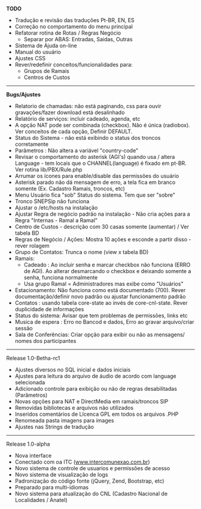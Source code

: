 **TODO**

- Tradução e revisão das traduções Pt-BR, EN, ES
- Correção no comportamento do menu principal
- Refatorar rotina de Rotas / Regras Negócio
  - Separar por ABAS: Entradas, Saidas, Outras
- Sistema de Ajuda on-line
- Manual do usuário
- Ajustes CSS
- Rever/redefinir conceitos/funcionalidades para:
  - Grupos de Ramais
  - Centros de Custos
---------------------------------
**Bugs/Ajustes**
- Relatorio de chamadas:  não está paginando, css para ouvir gravações/fazer download está desalinhado
- Relatório de serviços: incluir cadeado, agenda, etc
- A opção NAT pode ser combinada (checkbox). Não é única (radiobox). Ver conceitos de cada opção, Definir DEFAULT.
- Status do Sistema - não está exibindo o status dos troncos corretamente
- Parâmetros : Não altera a variável "country-code"
- Revisar o comportamento do asterisk (AGI's) quando usa / altera Language - tem locais que o CHANNEL(language) é fixado em pt-BR. Ver rotina lib/PBX/Rule.php
- Arrumar os ícones para enable/disable das permissões do usuário
- Asterisk parado não dá mensagem de erro, a tela fica em branco somente (Ex. Cadastro Ramais, troncos, etc)
- Menu Usuário fica "sob" Status do sistema. Tem que ser "sobre"
- Tronco SNEPSip não funciona
- Ajustar o /etc/hosts na instalação
- Ajustar Regra de negócio padrão na instalação - Não cria ações para a Regra "Internas - Ramal a Ramal"
- Centro de Custos - descrição com 30 casas somente (aumentar) / Ver tabela BD
- Regras de Negócio / Ações: Mostra 10 ações e esconde a partir disso - rever rolagem
- Grupo de Contatos:  Trunca o nome (view x tabela BD)
- Ramais:
  - Cadeado : Ao incluir senha e marcar checkbox não funciona (ERRO de AGI). Ao alterar desmarcando o checkbox e deixando somente a senha, funciona normalmente
  - Usa grupo Ramal = Administradores mas exibe como "Usuários"
- Estacionamento: Não funciona como está documentado (700). Rever documentação/definir novo padrão ou ajustar funcionamento padrão
- Contatos : usando tabela core-state ao invés de core-cnl-state. Rever duplicidade de informações
- Status do sistema: Avisar que tem problemas de permissões, links etc
- Musica de espera : Erro no Bancod e dados, Erro ao gravar arquivo/criar sessão
- Sala de Conferências: Criar opção para exibir ou não as mensagens/ nomes dos participantes
---------------------------------
Release 1.0-Betha-rc1
- Ajustes diversos no SQL inicial e dados iniciais
- Ajustes para leitura do arquivo de áudio de acordo com language selecionada
- Adicionado controle para exibição ou não de regras desabilitadas (Parâmetros)
- Novas opções para NAT e DirectMedia em ramais/troncos SIP
- Removidas bibliotecas e arquivos não utilizados 
- Inseridos comentários de LIcenca GPL em todos os arquivos .PHP
- Renomeada pasta imagens para images 
- Ajustes nas Strings de tradução
---------------------------------
Release 1.0-alpha
- Nova interface
- Conectado com oa ITC  (www.intercomunexao.com.br)
- Novo sistema de controle de usuarios e permissões de acesso
- Novo sistema de visualização de logs
- Padronização do código fonte (jQuery, Zend, Bootstrap, etc)
- Preparado para multi-idiomas
- Novo sistema para atualização do CNL (Cadastro Nacional de Localidades / Anatel)
